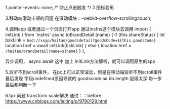 1.pointer-events: none; /* 防止点击触发 */
2.图标变形

3.移动端滑动卡顿的问题  在滚动模块：-webkit-overflow-scrolling:touch;  

4.调用app  或者通过一个页面打开app 通过insfns这个模块去调用 
import { initLink } from 'insfns' 
async toBrandDetail (name) {
  if (this.shareStatus) {
    let bskLink = `bsd://xxyp/haitao/goodsdetail?goodsCode=${this.goodsCode}`
    location.href = await initLink(bskLink)
  } else {
    location.href = `/haitao/brandDetail?name=${name}`
  }
},  

异步调用，  async await  这中  加上   initLink方法解析，就可以调用原生的app

5.监听不到scroll事件，  在pc上可以正常滚动，但是在移动端监听不到scroll事件
最后发现   字段undefined原因导致的    goodscode.aa.bb.length 层级太深    每一步最后都判断一下

6.1px 问题  transform scale解决   通过：：before
https://www.cnblogs.com/leiting/p/9780129.html
